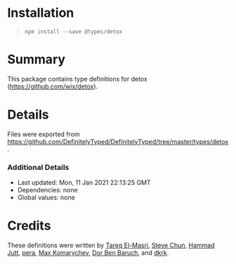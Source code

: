 # Installation
> `npm install --save @types/detox`

# Summary
This package contains type definitions for detox (https://github.com/wix/detox).

# Details
Files were exported from https://github.com/DefinitelyTyped/DefinitelyTyped/tree/master/types/detox.

### Additional Details
 * Last updated: Mon, 11 Jan 2021 22:13:25 GMT
 * Dependencies: none
 * Global values: none

# Credits
These definitions were written by [Tareq El-Masri](https://github.com/TareqElMasri), [Steve Chun](https://github.com/stevechun), [Hammad Jutt](https://github.com/hammadj), [pera](https://github.com/santiagofm), [Max Komarychev](https://github.com/maxkomarychev), [Dor Ben Baruch](https://github.com/Dor256), and [dkrk](https://github.com/grgr-dkrk).
